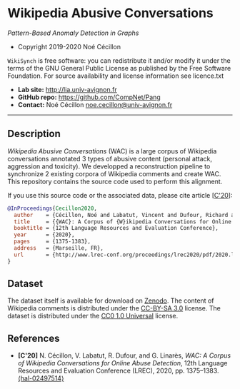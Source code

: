Wikipedia Abusive Conversations
===================
*Pattern-Based Anomaly Detection in Graphs*

* Copyright 2019-2020 Noé Cécillon

`WikiSynch` is free software: you can redistribute it and/or modify it under the terms of the GNU General Public License as published by the Free Software Foundation. For source availability and license information see licence.txt

* **Lab site:** http://lia.univ-avignon.fr
* **GitHub repo:** https://github.com/CompNet/Pang
* **Contact:** Noé Cécillon <noe.cecillon@univ-avignon.fr>

-------------------------------------------------------------------------

## Description
*Wikipedia Abusive Conversations* (WAC) is a large corpus of Wikipedia conversations annotated 3 types of abusive content (personal attack, aggression and toxicity). We developped a reconstruction pipeline to synchronize 2 existing corpora of Wikipedia comments and create WAC. This repository contains the source code used to perform this alignment.

If you use this source code or the associated data, please cite article [[C'20](#references)]:
```bibtex
@InProceedings{Cecillon2020,
  author    = {Cécillon, Noé and Labatut, Vincent and Dufour, Richard and Linarès, Georges},
  title     = {{WAC}: A Corpus of {W}ikipedia Conversations for Online Abuse Detection},
  booktitle = {12th Language Resources and Evaluation Conference},
  year      = {2020},
  pages     = {1375-1383},
  address   = {Marseille, FR},
  url       = {http://www.lrec-conf.org/proceedings/lrec2020/pdf/2020.lrec-1.172.pdf},
}
```


## Dataset
The dataset itself is available for download on [Zenodo](https://doi.org/10.5281/zenodo.6817093). 
The content of Wikipedia comments is distributed under the [CC-BY-SA 3.0](https://creativecommons.org/licenses/by-sa/3.0/) license. The dataset is distributed under the [CC0 1.0 Universal](https://creativecommons.org/publicdomain/zero/1.0/) license.

## References
* **[C'20]** N. Cécillon, V. Labatut, R. Dufour, and G. Linarès, *WAC: A Corpus of Wikipedia Conversations for Online Abuse Detection*, 12th Language Resources and Evaluation Conference (LREC), 2020, pp. 1375–1383. [⟨hal-02497514⟩](https://hal.archives-ouvertes.fr/hal-02497514) 
